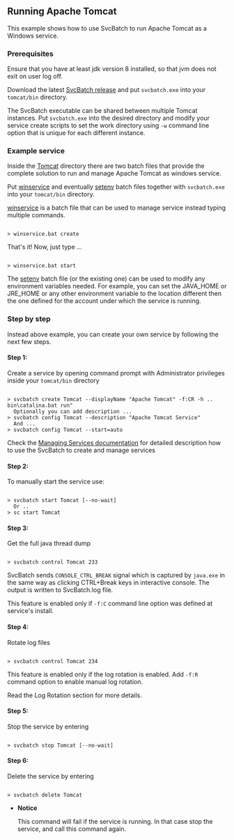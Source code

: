 ## Running Apache Tomcat

This example shows how to use SvcBatch to run Apache Tomcat
as a Windows service.


### Prerequisites

Ensure that you have at least jdk version 8 installed,
so that jvm does not exit on user log off.

Download the latest [SvcBatch release](https://github.com/mturk/svcbatch/releases)
and put `svcbatch.exe` into your `tomcat/bin` directory.

The SvcBatch executable can be shared between multiple Tomcat instances.
Put `svcbatch.exe` into the desired directory and modify
your service create scripts to set the work directory using `-w`
command line option that is unique for each different instance.


### Example service

Inside the [Tomcat](tomcat/) directory there are two batch files that
provide the complete solution to run and manage Apache Tomcat as
windows service.


Put [winservice](tomcat/winservice.bat) and eventually
[setenv](tomcat/setenv.bat) batch files
together with `svcbatch.exe` into your `tomcat/bin` directory.

[winservice](tomcat/winservice.bat) is a batch file
that can be used to manage service instead typing multiple commands.

```no-highlight

> winservice.bat create

```

That's it! Now, just type ...

```no-highlight

> winservice.bat start

```

The [setenv](tomcat/setenv.bat) batch file (or the existing one)
can be used to modify any environment variables needed.
For example, you can set the JAVA_HOME or JRE_HOME or any other
environment variable to the location different then the one defined
for the account under which the service is running.


### Step by step

Instead above example, you can create your own
service by following the next few steps.

#### Step 1:

Create a service by opening command prompt with Administrator
privileges inside your `tomcat/bin` directory

```no-highlight

> svcbatch create Tomcat --displayName "Apache Tomcat" -f:CR -h .. bin\catalina.bat run"
  Optionally you can add description ...
> svcbatch config Tomcat --description "Apache Tomcat Service"
  And ...
> svcbatch config Tomcat --start=auto

```

Check the [Managing Services documentation](../manage.md)
for detailed description how to use the SvcBatch to create and manage services

#### Step 2:

To manually start the service use:

```no-highlight

> svcbatch start Tomcat [--no-wait]
  Or ..
> sc start Tomcat

```


#### Step 3:

Get the full java thread dump

```no-highlight

> svcbatch control Tomcat 233

```

SvcBatch sends `CONSOLE_CTRL_BREAK` signal which is captured
by `java.exe` in the same way as clicking CTRL+Break keys in interactive console.
The output is written to SvcBatch.log file.

This feature is enabled only if `-f:C` command line option was
defined at service's install.


#### Step 4:

Rotate log files

```no-highlight

> svcbatch control Tomcat 234

```

This feature is enabled only if the log rotation is enabled.
Add `-f:R` command option to enable manual log rotation.

Read the Log Rotation section for more details.


#### Step 5:

Stop the service by entering

```no-highlight

> svcbatch stop Tomcat [--no-wait]

```


#### Step 6:

Delete the service by entering

```no-highlight

> svcbatch delete Tomcat

```

* **Notice**

  This command will fail if the service is
  running. In that case stop the service, and
  call this command again.

